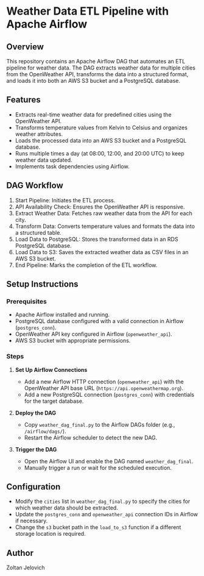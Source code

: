# Weather Data ETL Pipeline with Apache Airflow

## Overview
This repository contains an Apache Airflow DAG that automates an ETL pipeline for weather data. The DAG extracts weather data for multiple cities from the OpenWeather API, transforms the data into a structured format, and loads it into both an AWS S3 bucket and a PostgreSQL database.

## Features
- Extracts real-time weather data for predefined cities using the OpenWeather API.
- Transforms temperature values from Kelvin to Celsius and organizes weather attributes.
- Loads the processed data into an AWS S3 bucket and a PostgreSQL database.
- Runs multiple times a day (at 08:00, 12:00, and 20:00 UTC) to keep weather data updated.
- Implements task dependencies using Airflow.

## DAG Workflow
1. Start Pipeline: Initiates the ETL process.
2. API Availability Check: Ensures the OpenWeather API is responsive.
3. Extract Weather Data: Fetches raw weather data from the API for each city.
4. Transform Data: Converts temperature values and formats the data into a structured table.
5. Load Data to PostgreSQL: Stores the transformed data in an RDS PostgreSQL database.
6. Load Data to S3: Saves the extracted weather data as CSV files in an AWS S3 bucket.
7. End Pipeline: Marks the completion of the ETL workflow.

## Setup Instructions
### Prerequisites
- Apache Airflow installed and running.
- PostgreSQL database configured with a valid connection in Airflow (`postgres_conn`).
- OpenWeather API key configured in Airflow (`openweather_api`).
- AWS S3 bucket with appropriate permissions.

### Steps
1. **Set Up Airflow Connections**
   - Add a new Airflow HTTP connection (`openweather_api`) with the OpenWeather API base URL (`https://api.openweathermap.org`).
   - Add a new PostgreSQL connection (`postgres_conn`) with credentials for the target database.

2. **Deploy the DAG**
   - Copy `weather_dag_final.py` to the Airflow DAGs folder (e.g., `/airflow/dags/`).
   - Restart the Airflow scheduler to detect the new DAG.

3. **Trigger the DAG**
   - Open the Airflow UI and enable the DAG named `weather_dag_final`.
   - Manually trigger a run or wait for the scheduled execution.

## Configuration
- Modify the `cities` list in `weather_dag_final.py` to specify the cities for which weather data should be extracted.
- Update the `postgres_conn` and `openweather_api` connection IDs in Airflow if necessary.
- Change the `s3` bucket path in the `load_to_s3` function if a different storage location is required.

## Author
Zoltan Jelovich
